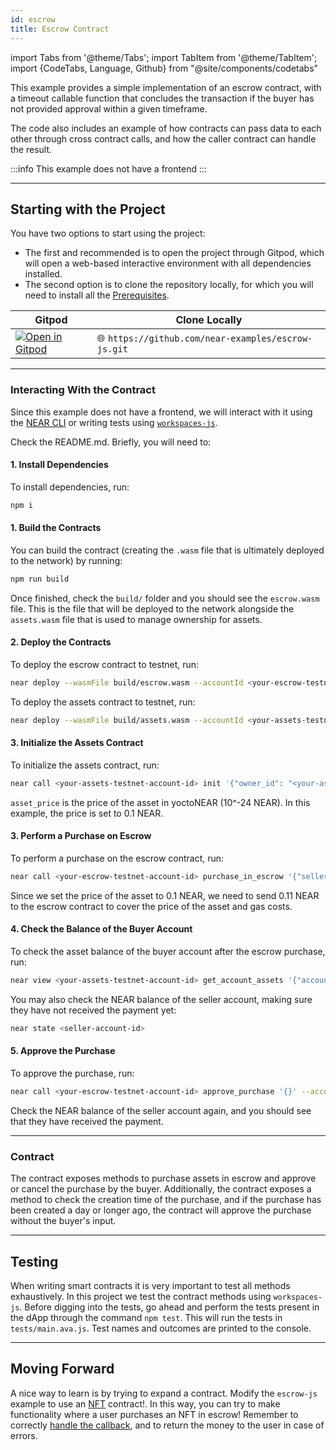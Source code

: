 ```yaml
---
id: escrow
title: Escrow Contract
---
```

import Tabs from '@theme/Tabs';
import TabItem from '@theme/TabItem';
import {CodeTabs, Language, Github} from "@site/components/codetabs"

This example provides a simple implementation of an escrow contract, with a timeout callable function that concludes the transaction if the buyer has not provided approval within a given timeframe. 

The code also includes an example of how contracts can pass data to each other through cross contract calls, and how the caller contract can handle the result.

:::info
This example does not have a frontend
:::

---

## Starting with the Project
You have two options to start using the project:
- The first and recommended is to open the project through Gitpod, which will open a web-based interactive environment with all dependencies installed.
- The second option is to clone the repository locally, for which you will need to install all the [Prerequisites](../../2.develop/prerequisites.md).


<Tabs className="language-tabs" groupId="code-tabs">
  <TabItem value="🌐 JavaScript"> 

  | Gitpod                                                                                                                                                                                           | Clone Locally                                                                 |
  | ------------------------------------------------------------------------------------------------------------------------------------------------------------------------------------------------ | ----------------------------------------------------------------------------- |
  | <a href="https://gitpod.io/#https://github.com/near-examples/escrow-js"><img src="https://gitpod.io/button/open-in-gitpod.svg" alt="Open in Gitpod" /></a> | 🌐 `https://github.com/near-examples/escrow-js.git` |

  </TabItem>
</Tabs>


---

### Interacting With the Contract
Since this example does not have a frontend, we will interact with it using the [NEAR CLI](../../4.tools/cli.md) or writing tests using [`workspaces-js`](../../2.develop/testing/integration.md).

Check the README.md. Briefly, you will need to:

#### 1. Install Dependencies
To install dependencies, run:

```bash
npm i
```

#### 1. Build the Contracts
You can build the contract (creating the `.wasm` file that is ultimately deployed to the network) by running:

```bash
npm run build
```

Once finished, check the `build/` folder and you should see the `escrow.wasm` file. This is the file that will be deployed to the network alongside the `assets.wasm` file that is used to manage ownership for assets. 

#### 2. Deploy the Contracts

To deploy the escrow contract to testnet, run:

```bash
near deploy --wasmFile build/escrow.wasm --accountId <your-escrow-testnet-account-id>
```

To deploy the assets contract to testnet, run:

```bash
near deploy --wasmFile build/assets.wasm --accountId <your-assets-testnet-account-id>
```

#### 3. Initialize the Assets Contract

To initialize the assets contract, run:

```bash
near call <your-assets-testnet-account-id> init '{"owner_id": "<your-asset-owner-account-id>", "total_supply": "1000", "escrow_contract_id": "<your-escrow-testnet-account-id>", "asset_price": "100000000000000000000000"}' --accountId <your-assets-testnet-account-id>
```

`asset_price` is the price of the asset in yoctoNEAR (10^-24 NEAR). In this example, the price is set to 0.1 NEAR.
 
#### 3. Perform a Purchase on Escrow

To perform a purchase on the escrow contract, run:

```bash
near call <your-escrow-testnet-account-id> purchase_in_escrow '{"seller_account_id": "<your-asset-owner-account-id>", "asset_contract_id ": "<your-assets-testnet-account-id>"}' --accountId <your-account-id> --amount 0.11
```

Since we set the price of the asset to 0.1 NEAR, we need to send 0.11 NEAR to the escrow contract to cover the price of the asset and gas costs.

#### 4. Check the Balance of the Buyer Account

To check the asset balance of the buyer account after the escrow purchase, run:

```bash
near view <your-assets-testnet-account-id> get_account_assets '{"account_id": "<your-account-id>"}'
```

You may also check the NEAR balance of the seller account, making sure they have not received the payment yet:

```bash
near state <seller-account-id>
```

#### 5. Approve the Purchase

To approve the purchase, run:

```bash
near call <your-escrow-testnet-account-id> approve_purchase '{}' --accountId <your-account-id>
```

Check the NEAR balance of the seller account again, and you should see that they have received the payment.

---

### Contract

The contract exposes methods to purchase assets in escrow and approve or cancel the purchase by the buyer. Additionally, the contract exposes a method to check the creation time of the purchase, and if the purchase has been created a day or longer ago, the contract will approve the purchase without the buyer's input. 

<CodeTabs>
<Language value="🌐 JavaScript" language="js">
    <Github fname="contract.ts" 
            url="https://github.com/near-examples/escrow-js/blob/master/contracts/escrow.js"
            start="41" end="119" />
  </Language>
</CodeTabs>

---

## Testing

When writing smart contracts it is very important to test all methods exhaustively. In this
project we test the contract methods using `workspaces-js`. Before digging into the tests,
go ahead and perform the tests present in the dApp through the command `npm test`. This will run the tests in `tests/main.ava.js`. Test names and outcomes are printed to the console.

<CodeTabs>
  <Language value="🌐 JavaScript" language="js">
    <Github fname="main.ava.js"
            url="https://github.com/near-examples/escrow-js/blob/master/tests/main.ava.js"
            start="4" end="78" />
  </Language>
</CodeTabs>

---

## Moving Forward

A nice way to learn is by trying to expand a contract. Modify the `escrow-js` example to use an [NFT](../nfts/0-intro.md)
contract!. In this way, you can try to make functionality where a user purchases an NFT in escrow! Remember to correctly [handle the callback](../../2.develop/contracts/crosscontract.md#callback-method),
and to return the money to the user in case of errors.
